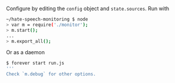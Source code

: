 Configure by editing the `config` object and `state.sources`. Run with
```bash
~/hate-speech-monitoring $ node
> var m = require('./monitor');
> m.start();
...
> m.export_all();
```
Or as a daemon
```bash
$ forever start run.js
'''
Check `m.debug` for other options.
